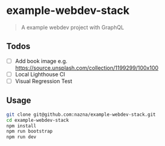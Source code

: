 # example-webdev-stack

> A example webdev project with GraphQL

## Todos

- [ ] Add book image e.g. https://source.unsplash.com/collection/1199299/100x100
- [ ] Local Lighthouse CI
- [ ] Visual Regression Test

## Usage

```sh
git clone git@github.com:nazna/example-webdev-stack.git
cd example-webdev-stack
npm install
npm run bootstrap
npm run dev
```
